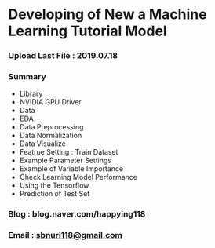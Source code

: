 # Developing of New a Machine Learning Tutorial Model

### Upload Last File : 2019.07.18

### Summary

- Library
- NVIDIA GPU Driver
- Data
- EDA
- Data Preprocessing
- Data Normalization
- Data Visualize
- Featrue Setting : Train Dataset
- Example Parameter Settings
- Example of Variable Importance
- Check Learning Model Performance
- Using the Tensorflow
- Prediction of Test Set

### Blog : blog.naver.com/happying118
### Email : sbnuri118@gmail.com
